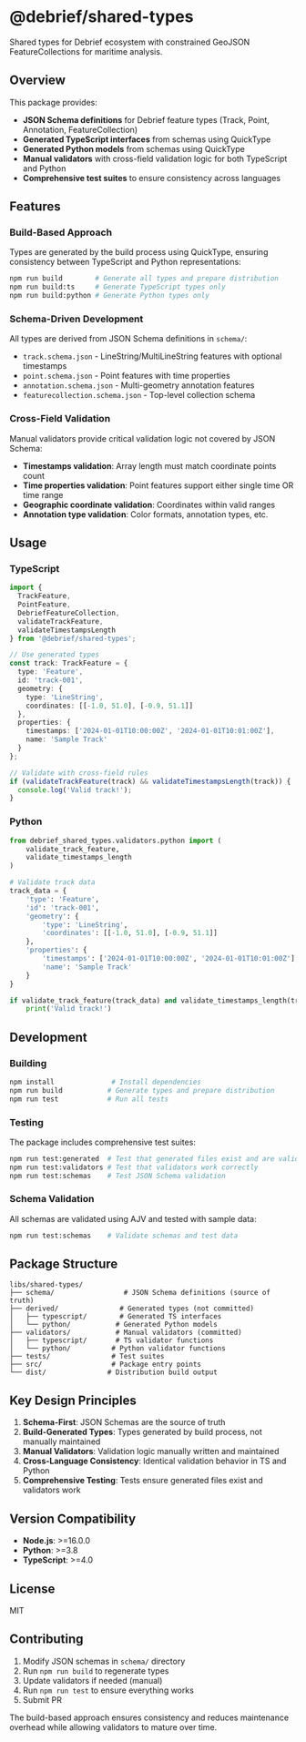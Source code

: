 # @debrief/shared-types

Shared types for Debrief ecosystem with constrained GeoJSON FeatureCollections for maritime analysis.

## Overview

This package provides:

- **JSON Schema definitions** for Debrief feature types (Track, Point, Annotation, FeatureCollection)
- **Generated TypeScript interfaces** from schemas using QuickType
- **Generated Python models** from schemas using QuickType  
- **Manual validators** with cross-field validation logic for both TypeScript and Python
- **Comprehensive test suites** to ensure consistency across languages

## Features

### Build-Based Approach

Types are generated by the build process using QuickType, ensuring consistency between TypeScript and Python representations:

```bash
npm run build        # Generate all types and prepare distribution
npm run build:ts     # Generate TypeScript types only
npm run build:python # Generate Python types only
```

### Schema-Driven Development

All types are derived from JSON Schema definitions in `schema/`:

- `track.schema.json` - LineString/MultiLineString features with optional timestamps
- `point.schema.json` - Point features with time properties
- `annotation.schema.json` - Multi-geometry annotation features
- `featurecollection.schema.json` - Top-level collection schema

### Cross-Field Validation

Manual validators provide critical validation logic not covered by JSON Schema:

- **Timestamps validation**: Array length must match coordinate points count
- **Time properties validation**: Point features support either single time OR time range
- **Geographic coordinate validation**: Coordinates within valid ranges
- **Annotation type validation**: Color formats, annotation types, etc.

## Usage

### TypeScript

```typescript
import { 
  TrackFeature, 
  PointFeature, 
  DebriefFeatureCollection,
  validateTrackFeature,
  validateTimestampsLength 
} from '@debrief/shared-types';

// Use generated types
const track: TrackFeature = {
  type: 'Feature',
  id: 'track-001',
  geometry: {
    type: 'LineString',
    coordinates: [[-1.0, 51.0], [-0.9, 51.1]]
  },
  properties: {
    timestamps: ['2024-01-01T10:00:00Z', '2024-01-01T10:01:00Z'],
    name: 'Sample Track'
  }
};

// Validate with cross-field rules
if (validateTrackFeature(track) && validateTimestampsLength(track)) {
  console.log('Valid track!');
}
```

### Python

```python
from debrief_shared_types.validators.python import (
    validate_track_feature,
    validate_timestamps_length
)

# Validate track data
track_data = {
    'type': 'Feature',
    'id': 'track-001',
    'geometry': {
        'type': 'LineString',
        'coordinates': [[-1.0, 51.0], [-0.9, 51.1]]
    },
    'properties': {
        'timestamps': ['2024-01-01T10:00:00Z', '2024-01-01T10:01:00Z'],
        'name': 'Sample Track'
    }
}

if validate_track_feature(track_data) and validate_timestamps_length(track_data):
    print('Valid track!')
```

## Development

### Building

```bash
npm install              # Install dependencies
npm run build           # Generate types and prepare distribution
npm run test            # Run all tests
```

### Testing

The package includes comprehensive test suites:

```bash
npm run test:generated  # Test that generated files exist and are valid
npm run test:validators # Test that validators work correctly  
npm run test:schemas    # Test JSON Schema validation
```

### Schema Validation

All schemas are validated using AJV and tested with sample data:

```bash
npm run test:schemas    # Validate schemas and test data
```

## Package Structure

```
libs/shared-types/
├── schema/                 # JSON Schema definitions (source of truth)
├── derived/               # Generated types (not committed)
│   ├── typescript/        # Generated TS interfaces
│   └── python/           # Generated Python models  
├── validators/           # Manual validators (committed)
│   ├── typescript/       # TS validator functions
│   └── python/          # Python validator functions
├── tests/               # Test suites
├── src/                 # Package entry points
└── dist/               # Distribution build output
```

## Key Design Principles

1. **Schema-First**: JSON Schemas are the source of truth
2. **Build-Generated Types**: Types generated by build process, not manually maintained
3. **Manual Validators**: Validation logic manually written and maintained
4. **Cross-Language Consistency**: Identical validation behavior in TS and Python
5. **Comprehensive Testing**: Tests ensure generated files exist and validators work

## Version Compatibility

- **Node.js**: >=16.0.0
- **Python**: >=3.8
- **TypeScript**: >=4.0

## License

MIT

## Contributing

1. Modify JSON schemas in `schema/` directory
2. Run `npm run build` to regenerate types
3. Update validators if needed (manual)
4. Run `npm run test` to ensure everything works
5. Submit PR

The build-based approach ensures consistency and reduces maintenance overhead while allowing validators to mature over time.